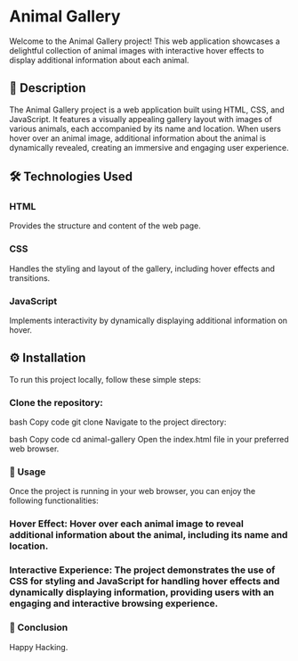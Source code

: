 # Animal Gallery
Welcome to the Animal Gallery project! This web application showcases a delightful collection of animal images with interactive hover effects to display additional information about each animal.


## 📖 Description
The Animal Gallery project is a web application built using HTML, CSS, and JavaScript. It features a visually appealing gallery layout with images of various animals, each accompanied by its name and location. When users hover over an animal image, additional information about the animal is dynamically revealed, creating an immersive and engaging user experience.

## 🛠️ Technologies Used
### HTML
Provides the structure and content of the web page.
### CSS
Handles the styling and layout of the gallery, including hover effects and transitions.
### JavaScript
Implements interactivity by dynamically displaying additional information on hover.
## ⚙️ Installation
To run this project locally, follow these simple steps:

### Clone the repository:

bash
Copy code
git clone <repository-url>
Navigate to the project directory:

bash
Copy code
cd animal-gallery
Open the index.html file in your preferred web browser.

### 🎨 Usage
Once the project is running in your web browser, you can enjoy the following functionalities:

### Hover Effect: Hover over each animal image to reveal additional information about the animal, including its name and location.
### Interactive Experience: The project demonstrates the use of CSS for styling and JavaScript for handling hover effects and dynamically displaying information, providing users with an engaging and interactive browsing experience.
### 📄 Conclusion
Happy Hacking.
